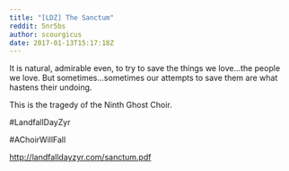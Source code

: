 ```yaml
---
title: "[LDZ] The Sanctum"
reddit: 5nr5bs
author: scourgicus
date: 2017-01-13T15:17:18Z
---
```


It is natural, admirable even, to try to save the things we love...the people we love. But sometimes...sometimes our attempts to save them are what hastens their undoing.

This is the tragedy of the Ninth Ghost Choir.

 #LandfallDayZyr

 #AChoirWillFall

http://landfalldayzyr.com/sanctum.pdf
